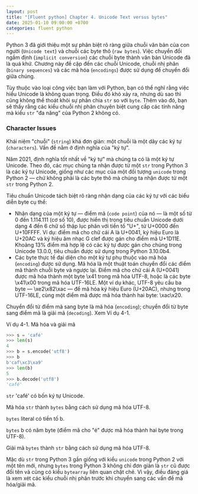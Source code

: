 ```yaml
---
layout: post
title: "[Fluent python] Chapter 4. Unicode Text versus bytes"
date: 2025-01-10 09:00:00 +0700
categories: fluent python
---
```


Python 3 đã giới thiệu một sự phân biệt rõ ràng giữa chuỗi văn bản của con người (`Unicode text`) và chuỗi các byte thô (`raw bytes`). Việc chuyển đổi ngầm định (`implicit conversion`) các chuỗi byte thành văn bản Unicode đã là quá khứ. Chương này đề cập đến các chuỗi Unicode, chuỗi nhị phân (`binary sequences`) và các mã hóa (`encodings`) được sử dụng để chuyển đổi giữa chúng.

Tùy thuộc vào loại công việc bạn làm với Python, bạn có thể nghĩ rằng việc hiểu Unicode là không quan trọng. Điều đó khó xảy ra, nhưng dù sao thì cũng không thể thoát khỏi sự phân chia `str` so với `byte`. Thêm vào đó, bạn sẽ thấy rằng các kiểu chuỗi nhị phân chuyên biệt cung cấp các tính năng mà kiểu `str` "đa năng" của Python 2 không có.

### Character Issues

Khái niệm "chuỗi" (`string`) khá đơn giản: một chuỗi là một dãy các ký tự (`characters`). Vấn đề nằm ở định nghĩa của "ký tự".

Năm 2021, định nghĩa tốt nhất về "ký tự" mà chúng ta có là một ký tự Unicode. Theo đó, các mục chúng ta nhận được từ một `str` trong Python 3 là các ký tự Unicode, giống như các mục của một đối tượng `unicode` trong Python 2 — chứ không phải là các byte thô mà chúng ta nhận được từ một `str` trong Python 2.

Tiêu chuẩn Unicode tách biệt rõ ràng nhận dạng của các ký tự với các biểu diễn byte cụ thể:

*   Nhận dạng của một ký tự — điểm mã (`code point`) của nó — là một số từ 0 đến 1.114.111 (cơ số 10), được hiển thị trong tiêu chuẩn Unicode dưới dạng 4 đến 6 chữ số thập lục phân với tiền tố "U+", từ U+0000 đến U+10FFFF. Ví dụ: điểm mã cho chữ cái A là U+0041, ký hiệu Euro là U+20AC và ký hiệu âm nhạc G clef được gán cho điểm mã U+1D11E. Khoảng 13% điểm mã hợp lệ có các ký tự được gán cho chúng trong Unicode 13.0.0, tiêu chuẩn được sử dụng trong Python 3.10.0b4.
*   Các byte thực tế đại diện cho một ký tự phụ thuộc vào mã hóa (`encoding`) được sử dụng. Mã hóa là một thuật toán chuyển đổi các điểm mã thành chuỗi byte và ngược lại. Điểm mã cho chữ cái A (U+0041) được mã hóa thành một byte \x41 trong mã hóa UTF-8, hoặc là các byte \x41\x00 trong mã hóa UTF-16LE. Một ví dụ khác, UTF-8 yêu cầu ba byte — \xe2\x82\xac — để mã hóa ký hiệu Euro (U+20AC), nhưng trong UTF-16LE, cùng một điểm mã được mã hóa thành hai byte: \xac\x20.

Chuyển đổi từ điểm mã sang byte là mã hóa (`encoding`); chuyển đổi từ byte sang điểm mã là giải mã (`decoding`). Xem Ví dụ 4-1.

Ví dụ 4-1. Mã hóa và giải mã

```python
>>> s = 'café'
>>> len(s)
4
>>> b = s.encode('utf8')
>>> b
b'caf\xc3\xa9'
>>> len(b)
5
>>> b.decode('utf8')
'café'
```

`str` 'café' có bốn ký tự Unicode.

Mã hóa `str` thành `bytes` bằng cách sử dụng mã hóa UTF-8.

`bytes` literal có tiền tố b.

`bytes` b có năm byte (điểm mã cho "é" được mã hóa thành hai byte trong UTF-8).

Giải mã `bytes` thành `str` bằng cách sử dụng mã hóa UTF-8.

Mặc dù `str` trong Python 3 gần giống với kiểu `unicode` trong Python 2 với một tên mới, nhưng `bytes` trong Python 3 không chỉ đơn giản là `str` cũ được đổi tên và cũng có kiểu `bytearray` liên quan chặt chẽ. Vì vậy, điều đáng giá là xem xét các kiểu chuỗi nhị phân trước khi chuyển sang các vấn đề mã hóa/giải mã.
